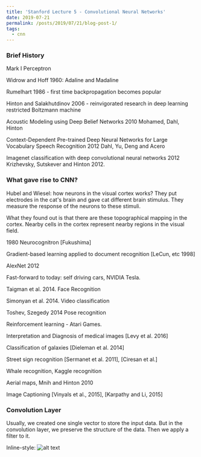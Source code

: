 ```yaml
---
title: 'Stanford Lecture 5 - Convolutional Neural Networks'
date: 2019-07-21
permalink: /posts/2019/07/21/blog-post-1/
tags:
  - cnn
---
```


### Brief History

Mark I Perceptron

Widrow and Hoff 1960: Adaline and Madaline

Rumelhart 1986 - first time backpropagation becomes popular

Hinton and Salakhutdinov 2006 - reinvigorated research in deep learning
restricted Boltzmann machine

Acoustic Modeling using Deep Belief Networks 2010 Mohamed, Dahl, Hinton

Context-Dependent Pre-trained Deep Neural Networks for Large Vocabulary Speech Recognition 2012 Dahl, Yu, Deng and Acero

Imagenet classification with deep convolutional neural networks 2012 Krizhevsky, Sutskever and Hinton 2012.

### What gave rise to CNN?

Hubel and Wiesel: how neurons in the visual cortex works? They put electrodes in the cat's brain and gave cat different brain stimulus. They measure the response of the neurons to these stimuli.

What they found out is that there are these topographical mapping in the cortex. Nearby cells in the cortex represent nearby regions in the visual field.

1980 Neurocognitron [Fukushima]

Gradient-based learning applied to document recognition [LeCun, etc 1998]

AlexNet 2012

Fast-forward to today: self driving cars, NVIDIA Tesla.

Taigman et al. 2014. Face Recognition

Simonyan et al. 2014. Video classification

Toshev, Szegedy 2014 Pose recognition

Reinforcement learning - Atari Games.

Interpretation and Diagnosis of medical images [Levy et al. 2016]

Classification of galaxies [Dieleman et al. 2014]

Street sign recognition [Sermanet et al. 2011], [Ciresan et al.]

Whale recognition, Kaggle recognition

Aerial maps, Mnih and Hinton 2010

Image Captioning [Vinyals et al., 2015], [Karpathy and Li, 2015]


### Convolution Layer

Usually, we created one single vector to store the input data. But in the convolution layer, we preserve the structure of the data. Then we apply a filter to it.

Inline-style: 
![alt text](https://github.com/jl987-Jie/markdown-here/raw/master/src/common/images/icon48.png "Logo Title Text 1")

















